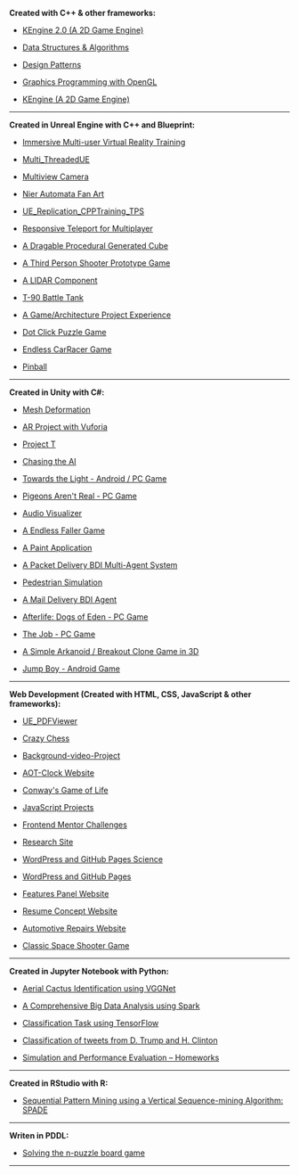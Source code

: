 **Created with C++ & other frameworks:**
- [KEngine 2.0 (A 2D Game Engine)](https://github.com/Kooroshoo/KEngine-2.0)

- [Data Structures & Algorithms](https://github.com/Kooroshoo/)

- [Design Patterns](https://github.com/Kooroshoo/Design-Patterns)
  
- [Graphics Programming with OpenGL](https://github.com/Kooroshoo/Graphics-Programming)
  
- [KEngine (A 2D Game Engine)](https://github.com/Kooroshoo/KEngine)

--------------------------------------------------------------------------------------------------------------------

**Created in Unreal Engine with C++ and Blueprint:**
- [Immersive Multi-user Virtual Reality Training](https://www.youtube.com/watch?v=3vDLikfeF00&ab_channel=Kooroshoo)

- [Multi_ThreadedUE](https://github.com/Kooroshoo/Multi_ThreadedUE)

- [Multiview Camera](https://github.com/Kooroshoo/MultiviewCamera)
 
- [Nier Automata Fan Art](https://github.com/Kooroshoo/Nier_Automata)

- [UE_Replication_CPPTraining_TPS](https://github.com/Kooroshoo/UE_Replication_CPPTraining_TPS)

- [Responsive Teleport for Multiplayer](https://github.com/Kooroshoo/ShooterGame)

- [A Dragable Procedural Generated Cube](https://github.com/Kooroshoo/ProceduralGeneration)

- [A Third Person Shooter Prototype Game](https://github.com/Kooroshoo/test_TPS)

- [A LIDAR Component](https://www.youtube.com/watch?v=WAyZ_BSkHIQ&ab_channel=Kooroshoo)

- [T-90 Battle Tank](https://github.com/Kooroshoo/T-90-Battle-Tank)

- [A Game/Architecture Project Experience](https://github.com/Kooroshoo/ArchitectureProject/)

- [Dot Click Puzzle Game](https://github.com/Kooroshoo/DotGame)

- [Endless CarRacer Game](https://github.com/Kooroshoo/EndlessRacer-4.24/)

- [Pinball](https://github.com/Kooroshoo/PinBall)

--------------------------------------------------------------------------------------------------------------------

**Created in Unity with C#:**
- [Mesh Deformation](https://www.youtube.com/watch?v=N8tmm4ZJLQU&ab_channel=Kooroshoo)

- [AR Project with Vuforia](https://github.com/Kooroshoo/AR_Project_Test)

- [Project T](https://www.youtube.com/watch?v=1Wiuf_pmBso&ab_channel=Kooroshoo)

- [Chasing the AI](https://github.com/Kooroshoo/Tech-Test)

- [Towards the Light - Android / PC Game](https://kooroshoo.itch.io/towards-the-light)

- [Pigeons Aren't Real - PC Game](https://kooroshoo.itch.io/pigeons-arent-real)

- [Audio Visualizer](https://github.com/Kooroshoo/AudioVisualizer)

- [A Endless Faller Game](https://github.com/Kooroshoo/Endless-Faller)

- [A Paint Application](https://github.com/Kooroshoo/Paint-Project-New)

- [A Packet Delivery BDI Multi-Agent System](https://github.com/Kooroshoo/A-Packet-Delivery-BDI-Multi-Agent-System)

- [Pedestrian Simulation](https://github.com/Kooroshoo/Pedestrian-Simulation-Final-)

- [A Mail Delivery BDI Agent](https://github.com/Kooroshoo/A-Mail-Delivery-BDI-Agent)

- [Afterlife: Dogs of Eden - PC Game](https://kooroshoo.itch.io/afterlife-dogs-of-eden/)

- [The Job - PC Game](https://github.com/Kooroshoo/The-Job/)

- [A Simple Arkanoid / Breakout Clone Game in 3D](https://github.com/Kooroshoo/BlockBreaker3D/)

- [Jump Boy - Android Game](https://cafebazaar.ir/app/com.Kooroshoo.JumpBoy?l=en/)

--------------------------------------------------------------------------------------------------------------------

**Web Development (Created with HTML, CSS, JavaScript & other frameworks):**
- [UE_PDFViewer](https://github.com/Kooroshoo/UE_PDFViewer)

- [Crazy Chess](https://github.com/Kooroshoo/CrazyChess)

- [Background-video-Project](https://github.com/Kooroshoo/Background-video-Project)

- [AOT-Clock Website](https://github.com/Kooroshoo/AOT-Website)

- [Conway's Game of Life](https://github.com/Kooroshoo/Conway-s-Game-of-Life)

- [JavaScript Projects](https://github.com/Kooroshoo/JavaScript-Projects)

- [Frontend Mentor Challenges](https://github.com/Kooroshoo/Frontend-Mentor-Challenges)

- [Research Site](https://github.com/Kooroshoo/ResearchSite)

- [WordPress and GitHub Pages Science](https://github.com/Kooroshoo/WordPress-and-GitHub-Pages-Science)

- [WordPress and GitHub Pages](https://github.com/Kooroshoo/WordPress-and-GitHub-Pages)

- [Features Panel Website](https://github.com/Kooroshoo/Features-Panel-Website)

- [Resume Concept Website](https://github.com/Kooroshoo/Resume-Website)

- [Automotive Repairs Website](https://github.com/Kooroshoo/Automotive-Repairs-Website)

- [Classic Space Shooter Game](https://github.com/Kooroshoo/phaser3-typescript-classic-shooter-kourosh/)

--------------------------------------------------------------------------------------------------------------------

**Created in Jupyter Notebook with Python:**

- [Aerial Cactus Identification using VGGNet](https://github.com/Kooroshoo/Aerial-Cactus-Identification-using-VGGNet)

- [A Comprehensive Big Data Analysis using Spark](https://github.com/Kooroshoo/A-Comprehensive-Big-Data-Analysis-Using-Spark)

- [Classification Task using TensorFlow](https://github.com/Kooroshoo/Classification-Task-using-TensorFlow)

- [Classification of tweets from D. Trump and H. Clinton](https://github.com/Kooroshoo/Classification-of-tweets-from-D.-Trump-and-H.-Clinton)

- [Simulation and Performance Evaluation – Homeworks](https://github.com/Kooroshoo/Simulation-and-Performance-Evaluation-Homeworks)

--------------------------------------------------------------------------------------------------------------------

**Created in RStudio with R:**

- [Sequential Pattern Mining using a Vertical Sequence-mining Algorithm: SPADE](https://github.com/Kooroshoo/Sequential-Pattern-Mining)

--------------------------------------------------------------------------------------------------------------------

**Writen in PDDL:**
- [Solving the n-puzzle board game](https://github.com/Kooroshoo/Solving-the-n-puzzle-board-game)

--------------------------------------------------------------------------------------------------------------------

